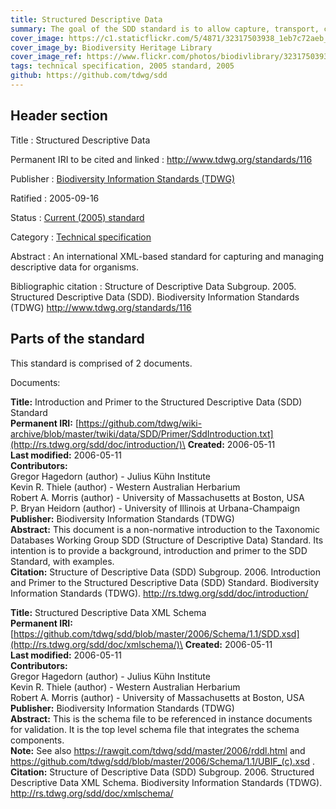 ```yaml
---
title: Structured Descriptive Data
summary: The goal of the SDD standard is to allow capture, transport, caching and archiving of descriptive data (data describing a taxon or specimen), using a platform- and application-independent, international standard. Such a standard is crucial to enabling lossless porting of data between existing and future software platforms including identification, data-mining and analysis tools, and federated databases.
cover_image: https://c1.staticflickr.com/5/4871/32317503938_1eb7c72aeb_h.jpg
cover_image_by: Biodiversity Heritage Library
cover_image_ref: https://www.flickr.com/photos/biodivlibrary/32317503938
tags: technical specification, 2005 standard, 2005
github: https://github.com/tdwg/sdd
---
```


## Header section

Title
: Structured Descriptive Data

Permanent IRI to be cited and linked
: <http://www.tdwg.org/standards/116>

Publisher
: [Biodiversity Information Standards (TDWG)](https://www.tdwg.org/)

Ratified
: 2005-09-16

Status
: [Current (2005) standard](https://www.tdwg.org/standards/status-and-categories/)

Category
: [Technical specification](https://www.tdwg.org/standards/status-and-categories/)

Abstract
: An international XML-based standard for capturing and managing descriptive data for organisms.

Bibliographic citation
: Structure of Descriptive Data Subgroup. 2005. Structured Descriptive Data (SDD). Biodiversity Information Standards (TDWG) http://www.tdwg.org/standards/116

## Parts of the standard

This standard is comprised of 2 documents. 

Documents:

**Title:** Introduction and Primer to the Structured Descriptive Data (SDD) Standard\
**Permanent IRI:** [https://github.com/tdwg/wiki-archive/blob/master/twiki/data/SDD/Primer/SddIntroduction.txt](http://rs.tdwg.org/sdd/doc/introduction/)\
**Created:** 2006-05-11\
**Last modified:** 2006-05-11\
**Contributors:**\
Gregor Hagedorn (author) - Julius Kühn Institute \
Kevin R. Thiele (author) - Western Australian Herbarium \
Robert A. Morris (author) - University of Massachusetts at Boston, USA\
P. Bryan Heidorn (author) - University of Illinois at Urbana-Champaign\
**Publisher:** Biodiversity Information Standards (TDWG)\
**Abstract:** This document is a non-normative introduction to the Taxonomic Databases Working Group SDD (Structure of Descriptive Data) Standard. Its intention is to provide a background, introduction and primer to the SDD Standard, with examples.\
**Citation:** Structure of Descriptive Data (SDD) Subgroup. 2006. Introduction and Primer to the Structured Descriptive Data (SDD) Standard. Biodiversity Information Standards (TDWG). http://rs.tdwg.org/sdd/doc/introduction/

**Title:** Structured Descriptive Data XML Schema\
**Permanent IRI:** [https://github.com/tdwg/sdd/blob/master/2006/Schema/1.1/SDD.xsd](http://rs.tdwg.org/sdd/doc/xmlschema/)\
**Created:** 2006-05-11\
**Last modified:** 2006-05-11\
**Contributors:**\
Gregor Hagedorn (author) - Julius Kühn Institute \
Kevin R. Thiele (author) - Western Australian Herbarium \
Robert A. Morris (author) - University of Massachusetts at Boston, USA\
**Publisher:** Biodiversity Information Standards (TDWG)\
**Abstract:** This is the schema file to be referenced in instance documents for validation. It is the top level schema file that integrates the schema components. \
**Note:** See also https://rawgit.com/tdwg/sdd/master/2006/rddl.html and https://github.com/tdwg/sdd/blob/master/2006/Schema/1.1/UBIF_(c).xsd .\
**Citation:** Structure of Descriptive Data (SDD) Subgroup. 2006. Structured Descriptive Data XML Schema. Biodiversity Information Standards (TDWG). http://rs.tdwg.org/sdd/doc/xmlschema/

